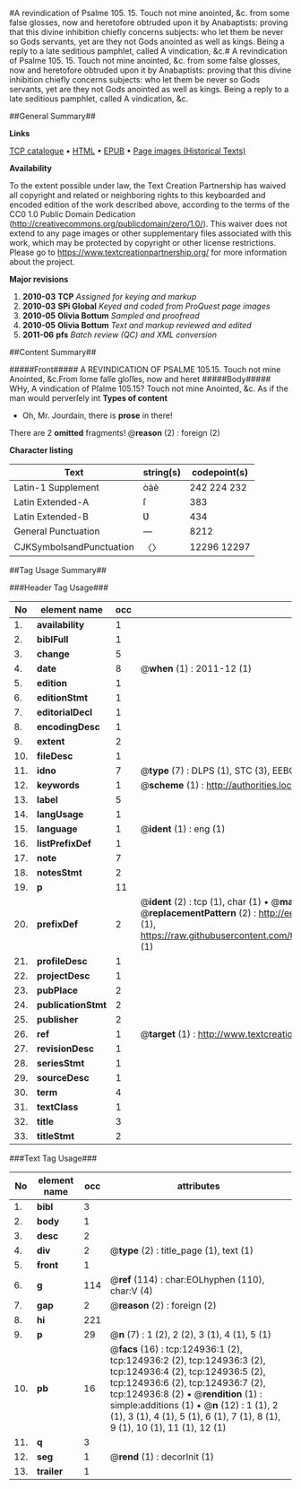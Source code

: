 #A revindication of Psalme 105. 15. Touch not mine anointed, &c. from some false glosses, now and heretofore obtruded upon it by Anabaptists: proving that this divine inhibition chiefly concerns subjects: who let them be never so Gods servants, yet are they not Gods anointed as well as kings. Being a reply to a late seditious pamphlet, called A vindication, &c.#
A revindication of Psalme 105. 15. Touch not mine anointed, &c. from some false glosses, now and heretofore obtruded upon it by Anabaptists: proving that this divine inhibition chiefly concerns subjects: who let them be never so Gods servants, yet are they not Gods anointed as well as kings. Being a reply to a late seditious pamphlet, called A vindication, &c.

##General Summary##

**Links**

[TCP catalogue](http://www.ota.ox.ac.uk/tcp/)  • 
[HTML](http://tei.it.ox.ac.uk/tcp/Texts-HTML/free/A91/A91718.html)  • 
[EPUB](http://tei.it.ox.ac.uk/tcp/Texts-EPUB/free/A91/A91718.epub) • 
[Page images (Historical Texts)](https://historicaltexts.jisc.ac.uk/eebo-99872498e)

**Availability**

To the extent possible under law, the Text Creation Partnership has waived all copyright and related or neighboring rights to this keyboarded and encoded edition of the work described above, according to the terms of the CC0 1.0 Public Domain Dedication (http://creativecommons.org/publicdomain/zero/1.0/). This waiver does not extend to any page images or other supplementary files associated with this work, which may be protected by copyright or other license restrictions. Please go to https://www.textcreationpartnership.org/ for more information about the project.

**Major revisions**

1. __2010-03__ __TCP__ *Assigned for keying and markup*
1. __2010-03__ __SPi Global__ *Keyed and coded from ProQuest page images*
1. __2010-05__ __Olivia Bottum__ *Sampled and proofread*
1. __2010-05__ __Olivia Bottum__ *Text and markup reviewed and edited*
1. __2011-06__ __pfs__ *Batch review (QC) and XML conversion*

##Content Summary##

#####Front#####
A REVINDICATION OF PSALME 105.15. Touch not mine Anointed, &c.From ſome falſe gloſſes, now and heret
#####Body#####
WHy, A vindication of Pſalme 105.15? Touch not mine Anointed, &c. As if the man would perverſely int
**Types of content**

  * Oh, Mr. Jourdain, there is **prose** in there!

There are 2 **omitted** fragments! 
 @__reason__ (2) : foreign (2)

**Character listing**


|Text|string(s)|codepoint(s)|
|---|---|---|
|Latin-1 Supplement|òàè|242 224 232|
|Latin Extended-A|ſ|383|
|Latin Extended-B|Ʋ|434|
|General Punctuation|—|8212|
|CJKSymbolsandPunctuation|〈〉|12296 12297|

##Tag Usage Summary##

###Header Tag Usage###

|No|element name|occ|attributes|
|---|---|---|---|
|1.|__availability__|1||
|2.|__biblFull__|1||
|3.|__change__|5||
|4.|__date__|8| @__when__ (1) : 2011-12 (1)|
|5.|__edition__|1||
|6.|__editionStmt__|1||
|7.|__editorialDecl__|1||
|8.|__encodingDesc__|1||
|9.|__extent__|2||
|10.|__fileDesc__|1||
|11.|__idno__|7| @__type__ (7) : DLPS (1), STC (3), EEBO-CITATION (1), PROQUEST (1), VID (1)|
|12.|__keywords__|1| @__scheme__ (1) : http://authorities.loc.gov/ (1)|
|13.|__label__|5||
|14.|__langUsage__|1||
|15.|__language__|1| @__ident__ (1) : eng (1)|
|16.|__listPrefixDef__|1||
|17.|__note__|7||
|18.|__notesStmt__|2||
|19.|__p__|11||
|20.|__prefixDef__|2| @__ident__ (2) : tcp (1), char (1)  •  @__matchPattern__ (2) : ([0-9\-]+):([0-9IVX]+) (1), (.+) (1)  •  @__replacementPattern__ (2) : http://eebo.chadwyck.com/downloadtiff?vid=$1&page=$2 (1), https://raw.githubusercontent.com/textcreationpartnership/Texts/master/tcpchars.xml#$1 (1)|
|21.|__profileDesc__|1||
|22.|__projectDesc__|1||
|23.|__pubPlace__|2||
|24.|__publicationStmt__|2||
|25.|__publisher__|2||
|26.|__ref__|1| @__target__ (1) : http://www.textcreationpartnership.org/docs/. (1)|
|27.|__revisionDesc__|1||
|28.|__seriesStmt__|1||
|29.|__sourceDesc__|1||
|30.|__term__|4||
|31.|__textClass__|1||
|32.|__title__|3||
|33.|__titleStmt__|2||


###Text Tag Usage###

|No|element name|occ|attributes|
|---|---|---|---|
|1.|__bibl__|3||
|2.|__body__|1||
|3.|__desc__|2||
|4.|__div__|2| @__type__ (2) : title_page (1), text (1)|
|5.|__front__|1||
|6.|__g__|114| @__ref__ (114) : char:EOLhyphen (110), char:V (4)|
|7.|__gap__|2| @__reason__ (2) : foreign (2)|
|8.|__hi__|221||
|9.|__p__|29| @__n__ (7) : 1 (2), 2 (2), 3 (1), 4 (1), 5 (1)|
|10.|__pb__|16| @__facs__ (16) : tcp:124936:1 (2), tcp:124936:2 (2), tcp:124936:3 (2), tcp:124936:4 (2), tcp:124936:5 (2), tcp:124936:6 (2), tcp:124936:7 (2), tcp:124936:8 (2)  •  @__rendition__ (1) : simple:additions (1)  •  @__n__ (12) : 1 (1), 2 (1), 3 (1), 4 (1), 5 (1), 6 (1), 7 (1), 8 (1), 9 (1), 10 (1), 11 (1), 12 (1)|
|11.|__q__|3||
|12.|__seg__|1| @__rend__ (1) : decorInit (1)|
|13.|__trailer__|1||
